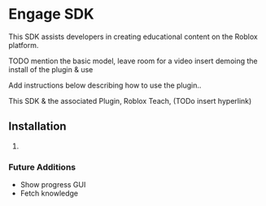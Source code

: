 # Engage SDK
This SDK assists developers in creating educational content on the Roblox platform. 

TODO mention the basic model, leave room for a video insert demoing the install of the plugin & use

Add instructions below describing how to use the plugin..

This SDK & the associated Plugin, Roblox Teach, (TODo insert hyperlink) 

## Installation
1. 

### Future Additions
* Show progress GUI
* Fetch knowledge